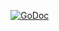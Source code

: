 [![GoDoc](http://godoc.org/github.com/robfig/cron?status.png)](http://godoc.org/github.com/robfig/cron)
